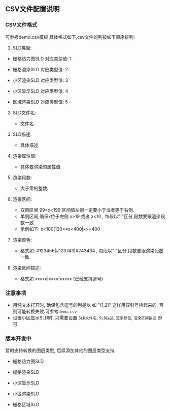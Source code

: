 ## CSV文件配置说明

### CSV文件格式

可参考demo.csv模板
具体格式如下,csv文件的列按如下顺序排列:

1. SLD类型:

  - 栅格热力图SLD 对应类型值: 1

  - 栅格渲染SLD 对应类型值: 2

  - 小区渲染SLD 对应类型值: 3

  - 小区显示SLD 对应类型值: 4

  - 区域渲染SLD 对应类型值: 5


2. SLD文件名:

    - 文件名.

3. SLD描述:

    - 具体描述.

4. 渲染属性值:

    - 具体要渲染的属性值

5. 渲染段数:

    - 大于零的整数.

6. 渲染区间:

    - 双侧区间 99<x<199 区间值左侧一定要小于或者等于右侧.
    - 单侧区间,确保x位于左侧 x>19 或者 x<10 , 每段以"|"区分,段数要跟渲染段数一致.
    - 示例如下: x<100|120<=x<400|x>=400

7. 渲染颜色:

    - 格式如: #123456|#123743|#243434 , 每段以"|"区分,段数要跟渲染段数一致.

8. 渲染区间描述:

    - 格式如 xxxxx|xxxx|xxxxx (已经支持逗号)

### 注意事项


- 用纯文本打开时, 确保包含逗号的列是以 如 "(1,2]" 这样用双引号括起来的, 否则可能转换失败.可参考`demo.csv`
- 设置小区显示SLD时, 只需要设置 `SLD文件名`, `SLD描述`, `渲染颜色`, `渲染区间描述` 即可

### 版本开发中

  暂时支持转换的图层类型, 后续添加其他的图层类型支持.

  - 栅格热力图SLD

  - 栅格渲染SLD

  - 小区显示SLD 

  - 小区渲染SLD

  - 栅格区域SLD




